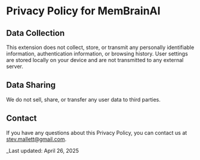 # Privacy Policy for MemBrainAI

## Data Collection
This extension does not collect, store, or transmit any personally identifiable information, authentication information, or browsing history. User settings are stored locally on your device and are not transmitted to any external server.

## Data Sharing
We do not sell, share, or transfer any user data to third parties.

## Contact
If you have any questions about this Privacy Policy, you can contact us at stev.mallett@gmail.com.

_Last updated: April 26, 2025
